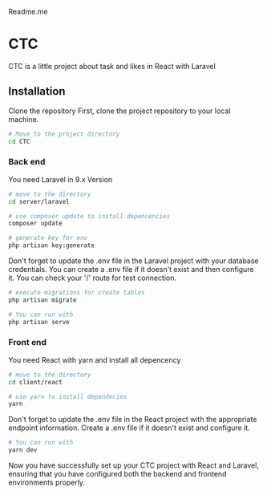 Readme.me
# CTC

CTC is a little project about task and likes in React with Laravel

## Installation

Clone the repository
First, clone the project repository to your local machine.

```bash
# Move to the project directory
cd CTC
```

### Back end
You need Laravel in 9.x Version

```bash
# move to the directory
cd server/laravel

# use composer update to install depencencies
composer update

# generate key for env
php artisan key:generate
```
Don't forget to update the .env file in the Laravel project with your database credentials. You can create a .env file if it doesn't exist and then configure it.
You can check your '/' route for test connection.

```bash
# execute migrations for create tables
php artisan migrate
```

```bash
# You can run with
php artisan serve
```
### Front end
You need React with yarn and install all depencency
```bash
# move to the directory
cd client/react

# use yarn to install dependecies
yarn
```

Don't forget to update the .env file in the React project with the appropriate endpoint information. Create a .env file if it doesn't exist and configure it.

```bash
# You can run with
yarn dev
```

Now you have successfully set up your CTC project with React and Laravel, ensuring that you have configured both the backend and frontend environments properly.